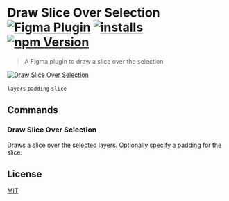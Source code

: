 # Draw Slice Over Selection [![Figma Plugin](https://img.shields.io/badge/figma-Draw%20Slice%20Over%20Selection-yellow?cacheSeconds=1800)](https://figma.com/community/plugin/767379335945775056/Draw-Slice-Over-Selection) [![installs](https://img.shields.io/endpoint?cacheSeconds=1800&url=https://yuanqing.github.io/figma-plugins-stats/plugin/767379335945775056/installs.json)](https://figma.com/community/plugin/767379335945775056/Draw-Slice-Over-Selection) [![npm Version](https://img.shields.io/npm/v/figma-draw-slice-over-selection?cacheSeconds=1800)](https://npmjs.com/package/figma-draw-slice-over-selection)

> A Figma plugin to draw a slice over the selection

[![Draw Slice Over Selection](https://raw.githubusercontent.com/yuanqing/figma-plugins/main/packages/figma-draw-slice-over-selection/media/cover.png)](https://figma.com/community/plugin/767379335945775056/Draw-Slice-Over-Selection)

`layers` `padding` `slice`

## Commands

### Draw Slice Over Selection

Draws a slice over the selected layers. Optionally specify a padding for the slice.

## License

[MIT](/LICENSE.md)
